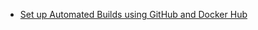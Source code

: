 * [Set up Automated Builds using GitHub and Docker Hub](https://medium.com/@_oleksii_/set-up-automated-builds-using-github-and-docker-hub-12c3e0f18eba)

